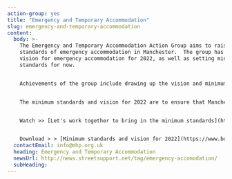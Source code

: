 ```yaml
---
action-group: yes
title: "Emergency and Temporary Accommodation"
slug: emergency-and-temporary-accommodation
content:
  body: >-
    The Emergency and Temporary Accommodation Action Group aims to raise the
    standards of emergency accommodation in Manchester.  The group has set out a
    vision for emergency accommodation for 2022, as well as setting minimum
    standards for now.


    Achievements of the group include drawing up the vision and minimum standards, getting these adopted by the MHP and Manchester City Council and they now form the basis for the commissioning of these services.


    The minimum standards and vision for 2022 are to ensure that Manchester has the highest possible standards for emergency accommodation to help people who are rough sleeping to make the choice to move inside. These standards have been drawn up with people who have experience of staying in emergency accommodation and people who provide and commission accommodation and support services. 


    Watch >> [Let's work together to bring in the minimum standards](https://www.youtube.com/watch?v=KVapWFHxcRk)


    Download > > [Minimum standards and vision for 2022](https://www.boothcentre.org.uk/partnerships.html)
  contactEmail: info@mhp.org.uk
  heading: Emergency and Temporary Accommodation
  newsUrl: http://news.streetsupport.net/tag/emergency-accomodation/
  subHeading: 
---
```

